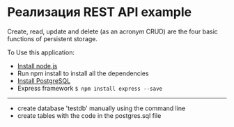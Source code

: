 # Реализация REST API example

Create, read, update and delete (as an acronym CRUD) are the four basic functions of persistent storage.

 To Use this application:
- [Install node.js](https://nodejs.org/en/download/)
- Run npm install to install all the dependencies
- [Install PostgreSQL](https://www.postgresql.org/download/windows/)
- Express framework
`$ npm install express --save`
***
- create database 'testdb' manually using the command line
- create tables with the code in the postgres.sql file